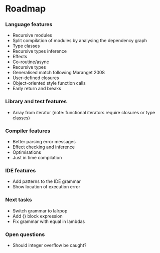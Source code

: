 # Roadmap

### Language features

- Recursive modules
- Split compilation of modules by analysing the dependency graph
- Type classes
- Recursive types inference
- Effects
- Co-routine/async
- Recursive types
- Generalised match following Maranget 2008
- User-defined closures
- Object-oriented style function calls
- Early return and breaks

### Library and test features

- Array from iterator (note: functional iterators require closures or type classes)

### Compiler features

- Better parsing error messages
- Effect checking and inference
- Optimisations
- Just in time compilation

### IDE features

- Add patterns to the IDE grammar
- Show location of execution error

### Next tasks

- Switch grammar to lalrpop
- Add {} block expression
- Fix grammar with equal in lambdas

### Open questions

- Should integer overflow be caught?